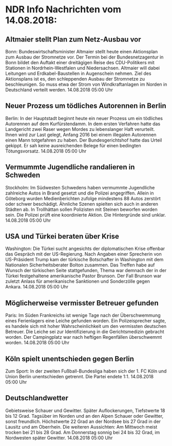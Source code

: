 # NDR Info Nachrichten vom 14.08.2018:


## Altmaier stellt Plan zum Netz-Ausbau vor
Bonn: Bundeswirtschaftsminister Altmaier stellt heute einen Aktionsplan zum Ausbau der Stromnetze vor. Der Termin bei der Bundesnetzagentur in Bonn bildet den Auftakt einer dreitägigen Reise des CDU-Politikers mit Stationen in Nordrhein-Westfalen und Niedersachsen. Altmaier will dabei Leitungen und Erdkabel-Baustellen in Augenschein nehmen. Ziel des Aktionsplans ist es, den schleppenden Ausbau der Stromnetze zu beschleunigen. So muss etwa der Strom von Windkraftanlagen im Norden in Deutschland verteilt werden. 14.08.2018 05:00 Uhr 

## Neuer Prozess um tödliches Autorennen in Berlin
Berlin: In der Hauptstadt beginnt heute ein neuer Prozess um ein tödliches Autorennen auf dem Kurfürstendamm. In dem ersten Verfahren hatte das Landgericht zwei Raser wegen Mordes zu lebenslanger Haft verurteilt. Ihnen wird zur Last gelegt, Anfang 2016 bei einem illegalen Autorennen einen Mann totgefahren zu haben. Der Bundesgerichtshof hatte das Urteil gekippt. Er sah keine ausreichenden Belege für einen bedingten Tötungsvorsatz. 14.08.2018 05:00 Uhr 

## Vermummte Jugendliche randalieren in Schweden
Stockholm:	Im Südwesten Schwedens haben vermummte Jugendliche zahlreiche Autos in Brand gesetzt und die Polizei angegriffen. Allein in Göteborg wurden Medienberichten zufolge mindestens 88 Autos zerstört oder schwer beschädigt. Ähnliche Szenen spielten sich auch in anderen Städten ab. In Trollhättan sollen Polizisten mit Steinen beworfen worden sein. Die Polizei prüft eine koordinierte Aktion. Die Hintergründe sind unklar. 14.08.2018 05:00 Uhr 

## USA und Türkei beraten über Krise
Washington:	Die Türkei sucht angesichts der diplomatischen Krise offenbar das Gespräch mit der US-Regierung. Nach Angaben einer Sprecherin von US-Präsident Trump kam der türkische Botschafter in Washington mit dem Nationalen Sicherheitsberater Bolton zusammen. Das Treffen habe auf Wunsch der türkischen Seite stattgefunden, Thema war demnach der in der Türkei festgehaltene amerikanische Pastor Brunson. Der Fall Brunson war zuletzt Anlass für amerikanische Sanktionen und Sonderzölle gegen Ankara. 14.08.2018 05:00 Uhr 

## Möglicherweise vermisster Betreuer gefunden
Paris:	Im Süden Frankreichs ist wenige Tage nach der Überschwemmung eines Ferienlagers eine Leiche gefunden worden. Ein Polizeisprecher sagte, es handele sich mit hoher Wahrscheinlichkeit um den vermissten deutschen Betreuer. Die Leiche sei zur Identifizierung in die Gerichtsmedizin gebracht worden. Der Campingplatz war nach heftigen Regenfällen überschwemmt worden. 14.08.2018 05:00 Uhr 

## Köln spielt unentschieden gegen Berlin
Zum Sport: In der zweiten Fußball-Bundesliga haben sich der 1. FC Köln und Union Berlin unentschieden getrennt. Die Partei endete 1:1. 14.08.2018 05:00 Uhr 

## Deutschlandwetter
Gebietsweise Schauer und Gewitter. Später Auflockerungen, Tiefstwerte 18 bis 12 Grad. Tagsüber im Norden und an den Alpen Schauer oder Gewitter, sonst freundlich. Höchstwerte 22 Grad an der Nordsee bis 27 Grad in der Lausitz und am Oberrhein. Die weiteren Aussichten: Am Mittwoch meist trocken bei 21 bis 28 Grad. Am Donnerstag sonnig bei 24 bis 32 Grad, im Nordwesten später Gewitter. 14.08.2018 05:00 Uhr 
